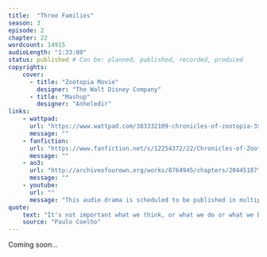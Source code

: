 ```yaml
---
title:  "Three Families"
season: 3
episode: 2
chapter: 22
wordcount: 14915
audioLength: "1:33:00"
status: published # Can be: planned, published, recorded, produced
copyrights:
    cover:
      - title: "Zootopia Movie"
        designer: "The Walt Disney Company"
      - title: "Mashup"
        designer: "Anheledir"
links:
    - wattpad:
      url: "https://www.wattpad.com/383332109-chronicles-of-zootopia-3x02-three-families"
      message: ""
    - fanfiction:
      url: "https://www.fanfiction.net/s/12254372/22/Chronicles-of-Zootopia"
      message: ""
    - ao3:
      url: "http://archiveofourown.org/works/8764945/chapters/20445187"
      message: ""
    - youtube:
      url: ""
      message: "This audio drama is scheduled to be published in multiple parts, starting on Apr 14, 2017!"
quote:
    text: "It's not important what we think, or what we do or what we believe in: each of us will die one day. Better to do as the old Yaqui Indians did: regard death as an advisor. Always ask: 'Since I'm going to die, what should I be doing now?'"
    source: "Paulo Coelho"
---
```

Coming soon...